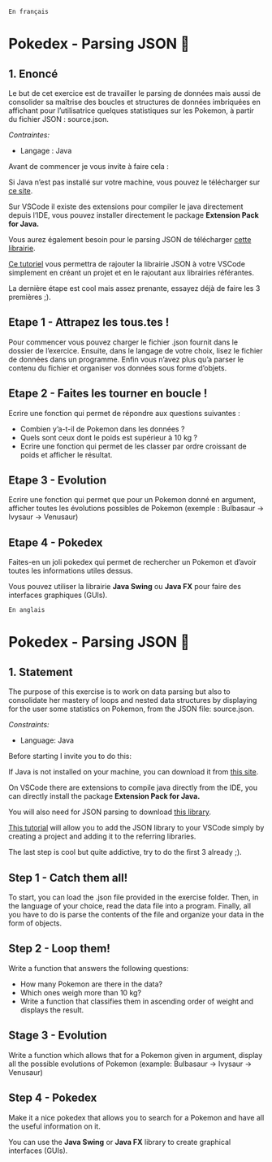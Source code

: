 `En français`

# Pokedex - Parsing JSON 🐢

## 1. Enoncé

Le but de cet exercice est de travailler le parsing de données mais aussi de consolider sa maîtrise des boucles et structures de données imbriquées en affichant pour l’utilisatrice quelques statistiques sur les Pokemon, à partir du fichier JSON : source.json.

*Contraintes:* 

- Langage : Java

Avant de commencer je vous invite à faire cela :

Si Java n’est pas installé sur votre machine, vous pouvez le télécharger sur [ce site](https://www.oracle.com/java/technologies/downloads/#jdk17-mac). 

Sur VSCode il existe des extensions pour compiler le java directement depuis l’IDE, vous pouvez installer directement le package ****Extension Pack for Java.****

Vous aurez également besoin pour le parsing JSON de télécharger [cette librairie](http://www.java2s.com/Code/Jar/j/Downloadjsonsimple11jar.htm).

[Ce tutoriel](https://www.youtube.com/watch?v=g6vvEEm2hhs) vous permettra de rajouter la librairie JSON à votre VSCode simplement en créant un projet et en le rajoutant aux librairies référantes.

La dernière étape est cool mais assez prenante, essayez déjà de faire les 3 premières ;). 


## Etape 1 - Attrapez les tous.tes !

Pour commencer vous pouvez charger le fichier .json fournit dans le dossier de l’exercice.
Ensuite, dans le langage de votre choix, lisez le fichier de données dans un programme.
Enfin vous n’avez plus qu’a parser le contenu du fichier et organiser vos données sous forme d’objets.

## Etape 2 - Faites les tourner en boucle !

Ecrire une fonction qui permet de répondre aux questions suivantes : 

- Combien y’a-t-il de Pokemon dans les données ?
- Quels sont ceux dont le poids est supérieur à 10 kg ?
- Ecrire une fonction qui permet de les classer par ordre croissant de poids et afficher le résultat.

## Etape 3 - Evolution

Ecrire une fonction qui permet que pour un Pokemon donné en argument, afficher toutes les évolutions possibles de Pokemon (exemple : Bulbasaur -> Ivysaur -> Venusaur)

## Etape 4 -  Pokedex

Faites-en un joli pokedex qui permet de rechercher un Pokemon et d’avoir toutes les informations utiles dessus.

Vous pouvez utiliser la librairie ****Java Swing**** ou ****Java FX**** pour faire des interfaces graphiques (GUIs).

`En anglais`

# Pokedex - Parsing JSON 🐢

## 1. Statement

The purpose of this exercise is to work on data parsing but also to consolidate her mastery of loops and nested data structures by displaying for the user some statistics on Pokemon, from the JSON file: source.json.

*Constraints:*

- Language: Java

Before starting I invite you to do this:

If Java is not installed on your machine, you can download it from [this site](https://www.oracle.com/java/technologies/downloads/#jdk17-mac).

On VSCode there are extensions to compile java directly from the IDE, you can directly install the package ****Extension Pack for Java.****

You will also need for JSON parsing to download [this library](http://www.java2s.com/Code/Jar/j/Downloadjsonsimple11jar.htm).

[This tutorial](https://www.youtube.com/watch?v=g6vvEEm2hhs) will allow you to add the JSON library to your VSCode simply by creating a project and adding it to the referring libraries.

The last step is cool but quite addictive, try to do the first 3 already ;).

## Step 1 - Catch them all!

To start, you can load the .json file provided in the exercise folder.
Then, in the language of your choice, read the data file into a program.
Finally, all you have to do is parse the contents of the file and organize your data in the form of objects.

## Step 2 - Loop them!

Write a function that answers the following questions:

- How many Pokemon are there in the data?
- Which ones weigh more than 10 kg?
- Write a function that classifies them in ascending order of weight and displays the result.

## Stage 3 - Evolution

Write a function which allows that for a Pokemon given in argument, display all the possible evolutions of Pokemon (example: Bulbasaur -> Ivysaur -> Venusaur)

## Step 4 - Pokedex

Make it a nice pokedex that allows you to search for a Pokemon and have all the useful information on it.

You can use the ****Java Swing**** or ****Java FX**** library to create graphical interfaces (GUIs).